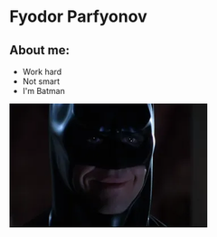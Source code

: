 # Fyodor Parfyonov

## About me:
- Work hard
- Not smart
- I'm Batman

![Batman](docs/assets/batman_smiling.webp)